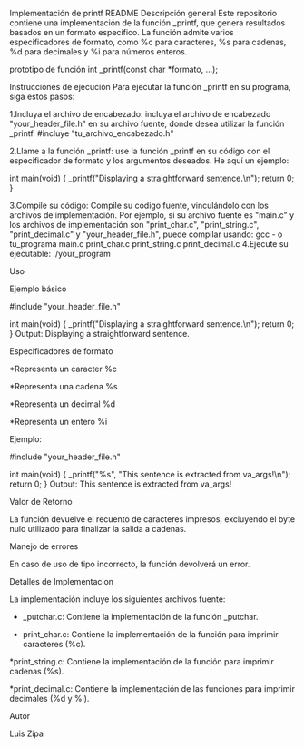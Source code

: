 Implementación de printf README
Descripción general
Este repositorio contiene una implementación de la función _printf, que genera resultados basados ​​en un formato específico. La función admite varios especificadores de formato, como %c para caracteres, %s para cadenas, %d para decimales y %i para números enteros.


prototipo de función
int _printf(const char *formato, ...);

Instrucciones de ejecución
Para ejecutar la función _printf en su programa, siga estos pasos:

1.Incluya el archivo de encabezado: incluya el archivo de encabezado "your_header_file.h" en su archivo fuente, donde desea utilizar la función _printf. #incluye "tu_archivo_encabezado.h"

2.Llame a la función _printf: use la función _printf en su código con el especificador de formato y los argumentos deseados. He aquí un ejemplo:

int main(void) {
    _printf("Displaying a straightforward sentence.\n");
    return 0;
}

3.Compile su código: Compile su código fuente, vinculándolo con los archivos de implementación. Por ejemplo, si su archivo fuente es "main.c" y los archivos de implementación son "print_char.c", "print_string.c", "print_decimal.c" y "your_header_file.h", puede compilar usando: gcc - o tu_programa main.c print_char.c print_string.c print_decimal.c
4.Ejecute su ejecutable: ./your_program

Uso

Ejemplo básico

#include "your_header_file.h"

int main(void) {
    _printf("Displaying a straightforward sentence.\n");
    return 0;
}
Output: Displaying a straightforward sentence.

Especificadores de formato

*Representa un caracter %c

*Representa una cadena %s

*Representa un decimal %d

*Representa un entero %i

Ejemplo:

#include "your_header_file.h"

int main(void) {
    _printf("%s", "This sentence is extracted from va_args!\n");
    return 0;
}
Output: This sentence is extracted from va_args!

Valor de Retorno

La función devuelve el recuento de caracteres impresos, excluyendo el byte nulo utilizado para finalizar la salida a cadenas.

Manejo de errores

En caso de uso de tipo incorrecto, la función devolverá un error.

Detalles de Implementacion

La implementación incluye los siguientes archivos fuente:

* _putchar.c: Contiene la implementación de la función _putchar.
  
* print_char.c: Contiene la implementación de la función para imprimir caracteres (%c).
  
*print_string.c: Contiene la implementación de la función para imprimir cadenas (%s).

*print_decimal.c: Contiene la implementación de las funciones para imprimir decimales (%d y %i).

Autor

Luis Zipa

